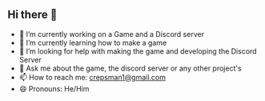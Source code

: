## Hi there 👋
- 🔭 I’m currently working on a Game and a Discord server
- 🌱 I’m currently learning how to make a game
- 🤔 I’m looking for help with making the game and developing the Discord Server
- 💬 Ask me about the game, the discord server or any other project's
- 📫 How to reach me: crepsman1@gmail.com
- 😄 Pronouns: He/Him


